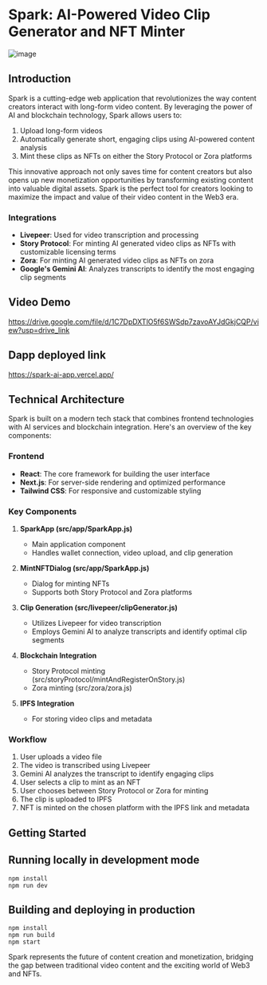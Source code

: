 # Spark: AI-Powered Video Clip Generator and NFT Minter
![image](https://github.com/user-attachments/assets/f223b173-02b3-4123-ba39-84f6d349f08d)

## Introduction

Spark is a cutting-edge web application that revolutionizes the way content creators interact with long-form video content. By leveraging the power of AI and blockchain technology, Spark allows users to:

1. Upload long-form videos
2. Automatically generate short, engaging clips using AI-powered content analysis
3. Mint these clips as NFTs on either the Story Protocol or Zora platforms

This innovative approach not only saves time for content creators but also opens up new monetization opportunities by transforming existing content into valuable digital assets. Spark is the perfect tool for creators looking to maximize the impact and value of their video content in the Web3 era.

### Integrations
- **Livepeer**: Used for video transcription and processing
- **Story Protocol**: For minting AI generated video clips as NFTs with customizable licensing terms
- **Zora**: For minting AI generated video clips as NFTs on zora
- **Google's Gemini AI**: Analyzes transcripts to identify the most engaging clip segments


## Video Demo
https://drive.google.com/file/d/1C7DpDXTlO5f6SWSdp7zavoAYJdGkjCQP/view?usp=drive_link

## Dapp deployed link
https://spark-ai-app.vercel.app/

## Technical Architecture

Spark is built on a modern tech stack that combines frontend technologies with AI services and blockchain integration. Here's an overview of the key components:

### Frontend
- **React**: The core framework for building the user interface
- **Next.js**: For server-side rendering and optimized performance
- **Tailwind CSS**: For responsive and customizable styling

### Key Components

1. **SparkApp (src/app/SparkApp.js)**
   - Main application component
   - Handles wallet connection, video upload, and clip generation

2. **MintNFTDialog (src/app/SparkApp.js)**
   - Dialog for minting NFTs
   - Supports both Story Protocol and Zora platforms

3. **Clip Generation (src/livepeer/clipGenerator.js)**
   - Utilizes Livepeer for video transcription
   - Employs Gemini AI to analyze transcripts and identify optimal clip segments

4. **Blockchain Integration**
   - Story Protocol minting (src/storyProtocol/mintAndRegisterOnStory.js)
   - Zora minting (src/zora/zora.js)

5. **IPFS Integration**
   - For storing video clips and metadata

### Workflow

1. User uploads a video file
2. The video is transcribed using Livepeer
3. Gemini AI analyzes the transcript to identify engaging clips
4. User selects a clip to mint as an NFT
5. User chooses between Story Protocol or Zora for minting
6. The clip is uploaded to IPFS
7. NFT is minted on the chosen platform with the IPFS link and metadata

## Getting Started

## Running locally in development mode
    
    npm install
    npm run dev


## Building and deploying in production


    npm install
    npm run build
    npm start



Spark represents the future of content creation and monetization, bridging the gap between traditional video content and the exciting world of Web3 and NFTs.
